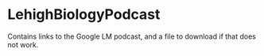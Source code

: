 # LehighBiologyPodcast
Contains links to the Google LM podcast, and a file to download if that does not work.
